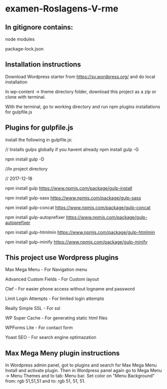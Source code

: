 # examen-Roslagens-V-rme

## In gitignore contains:
node modules

package-lock.json

## Installation instructions

Download Wordpress starter from https://sv.wordpress.org/ and do local installation

In wp-content -> theme directory folder, download this project as a zip or clone with terminal.

With the terminal, go to working directory and run npm plugins installations 
for gulpfile.js

## Plugins for gulpfile.js
install the following in gulpfile.js:

// Installs gulps globally if you havent already
npm install gulp -G

npm install gulp -D

//In project directory

// 2017-12-18

npm install gulp
https://www.npmjs.com/package/gulp-install

npm install gulp-sass
https://www.npmjs.com/package/gulp-sass

npm install gulp-concat
https://www.npmjs.com/package/gulp-concat

npm install gulp-autoprefixer
https://www.npmjs.com/package/gulp-autoprefixer

npm install gulp-htmlmin
https://www.npmjs.com/package/gulp-htmlmin

npm install gulp-minify
https://www.npmjs.com/package/gulp-minify

## This project use Wordpress plugins

Max Mega Menu - For Navigation menu

Advanced Custom Fields - For Custom layout

Clef - For easier phone access without logname and password

Limit Login Attempts - For limited login attempts

Really Simple SSL - For ssl 

WP Super Cache - For generating static html files

WPForms Lite - For contact form

Yoast SEO - For search engine optimazation



## Max Mega Meny plugin instructions 

In Wordpress admin panel, got to plugins and search for Max Mega Menu
Install and activate plugin. Then in Wordpress panel again go to 
Mega Menu -> Menu Themes and to tab: Menu bar. Set color on "Menu Background" from: rgb 51,51,51
and to: rgb 51, 51, 51.
